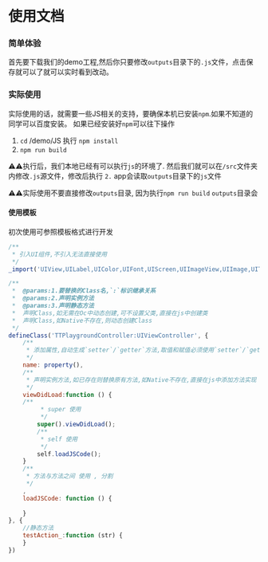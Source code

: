 # 使用文档

### 简单体验

首先要下载我们的demo工程,然后你只要修改`outputs`目录下的`.js`文件，点击保存就可以了就可以实时看到改动。

### 实际使用

实际使用的话，就需要一些JS相关的支持，要确保本机已安装`npm`.如果不知道的同学可以百度安装。
如果已经安装好`npm`可以往下操作

1. `cd` /demo/JS  执行 `npm install`
2. `npm run build`



⚠️⚠️执行后，我们本地已经有可以执行`js`的环境了.
然后我们就可以在`/src`文件夹内修改`.js`源文件，修改后执行 `2.` app会读取`outputs`目录下的`js`文件


⚠️⚠️实际使用不要直接修改`outputs`目录, 因为执行`npm run build` `outputs`目录会

#### 使用模板

初次使用可参照模板格式进行开发
```JavaScript
/**
 * 引入UI组件,不引入无法直接使用
 */ 
_import('UIView,UILabel,UIColor,UIFont,UIScreen,UIImageView,UIImage,UITapGestureRecognizer,UIButton,TTPlaygroundModel')

/**
 *  @params:1.要替换的Class名,`:`标识继承关系
 *  @params:2.声明实例方法
 *  @params:3.声明静态方法
 *  声明Class,如无需在Oc中动态创建,可不设置父类,直接在js中创建类
 *  声明Class,如Native不存在,则动态创建Class
 */
defineClass('TTPlaygroundController:UIViewController', {
    /**
	 * 添加属性,自动生成`setter`/`getter`方法,取值和赋值必须使用`setter`/`getter`方法.
	 */ 
	name: property(),
	/**
	 * 声明实例方法,如已存在则替换原有方法,如Native不存在,直接在js中添加方法实现
	 */ 
	viewDidLoad:function () {
    /**
		 * super 使用
		 */
		super().viewDidLoad();
		/**
		 * self 使用
		 */ 
		self.loadJSCode();
	}
	/**
	 * 方法与方法之间 使用 , 分割
	 */
	,
	loadJSCode: function () {
  
	}
}, {
	//静态方法
	testAction_:function (str) {
	}
})

```

